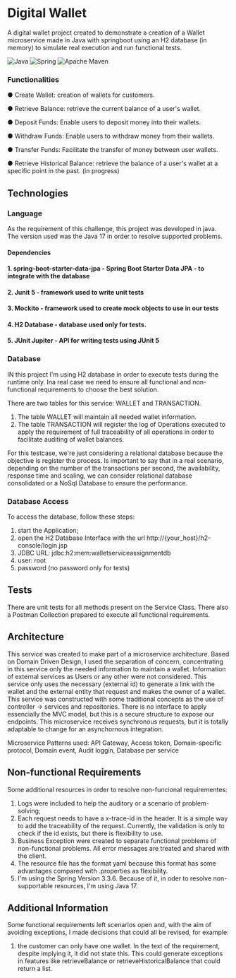 # Digital Wallet
A digital wallet project created to demonstrate a creation of a Wallet microservice made in Java with springboot using an H2 database (in memory) to simulate real execution and run functional tests.

![Java](https://img.shields.io/badge/java-%23ED8B00.svg?style=for-the-badge&logo=openjdk&logoColor=white) ![Spring](https://img.shields.io/badge/spring-%236DB33F.svg?style=for-the-badge&logo=spring&logoColor=white) ![Apache Maven](https://img.shields.io/badge/Apache%20Maven-C71A36?style=for-the-badge&logo=Apache%20Maven&logoColor=white) 

### Functionalities
● Create Wallet: creation of wallets for customers.

● Retrieve Balance: retrieve the current balance of a user's wallet.

● Deposit Funds: Enable users to deposit money into their wallets.

● Withdraw Funds: Enable users to withdraw money from their wallets.

● Transfer Funds: Facilitate the transfer of money between user wallets.

● Retrieve Historical Balance: retrieve the balance of a user's wallet at a specific
point in the past. (in progress)

## Technologies

### Language
As the requirement of this challenge, this project was developed in java.
The version used was the Java 17 in order to resolve supported problems.

#### Dependencies
#### 1. spring-boot-starter-data-jpa - Spring Boot Starter Data JPA - to integrate with the database
#### 2. Junit 5 - framework used to write unit tests
#### 3. Mockito - framework used to create mock objects to use in our tests
#### 4. H2 Database - database used only for tests.
#### 5. JUnit Jupiter - API for writing tests using JUnit 5

### Database
IN this project I'm using H2 database in order to execute tests during the runtime only.
Ina real case we need to ensure all functional and non-functional requirements to choose the best solution.

There are two tables for this service: WALLET and TRANSACTION.
1. The table WALLET will maintain all needed wallet information.
2. The table TRANSACTION will register the log of Operations executed to apply the requirement of full traceability of
all operations in order to facilitate auditing of wallet balances.

For this testcase, we're just considering a relational database because the objective is register the process.
Is important to say that in a real scenario, depending on the number of the transactions per second, the availability,
response time and scaling, we can consider relational database consolidated or a NoSql Database to ensure the performance.

### Database Access
To access the database, follow these steps:
1. start the Application;
2. open the H2 Database Interface with the url http://{your_host}/h2-console/login.jsp
3. JDBC URL: jdbc:h2:mem:walletserviceassignmentdb
4. user: root
5. password (no password only for tests)

## Tests
There are unit tests for all methods present on the Service Class. 
There also a Postman Collection prepared to execute all functional requirements.

## Architecture
This service was created to make part of a microservice architecture.
Based on Domain Driven Design, I used the separation of concern, concentrating in this service only the needed information to maintain a wallet.
Information of external services as Users or any other were not considered. 
This service only uses the necessary (external id) to generate a link with the wallet and the external entity that request and makes the owner of a wallet.
This service was constructed with some traditional concepts as the use of controller -> services and repositories. There is no interface to apply essencially the MVC model, but this is a secure structure to expose our endpoints.
This microservice receives synchronous requests, but it is totally adaptable to change for an asynchornous integration.

Microservice Patterns used: API Gateway, Access token, Domain-specific protocol, Domain event, Audit loggin, Database per service

## Non-functional Requirements

Some additional resources in order to resolve non-funcional requirementes:
1. Logs were included to help the auditory or a scenario of problem-solving;
2. Each request needs to have a x-trace-id in the header. It is a simple way to add the traceability of the request. Currently, the validation is only to check if the id exists, but there is flexibility to use.
3. Business Exception were created to separate functional problems of non-functional problems. All error messages are treated and shared with the client.
4. The resource file has the format yaml because this format has some advantages compared with .properties as flexibility.
5. I'm using the Spring Version 3.3.6. Because of it, in oder to resolve non-supportable resources, I'm using Java 17.

## Additional Information
Some functional requirements left scenarios open and, with the aim of avoiding exceptions, I made decisions that could all be revised, for example:

1. the customer can only have one wallet. In the text of the requirement, despite implying it, it did not state this. 
This could generate exceptions in features like retrieveBalance or retrieveHistoricalBalance that could return a list.

